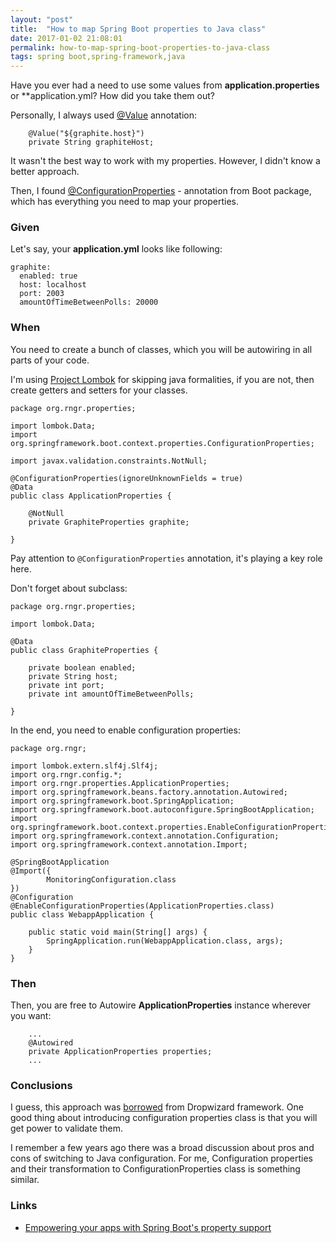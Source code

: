 ```yaml
---
layout: "post"
title:  "How to map Spring Boot properties to Java class"
date: 2017-01-02 21:08:01
permalink: how-to-map-spring-boot-properties-to-java-class
tags: spring boot,spring-framework,java
---
```



Have you ever had a need to use some values from **application.properties** or **application.yml? How did you take them out?

Personally, I always used [@Value](http://docs.spring.io/spring/docs/current/javadoc-api/org/springframework/beans/factory/annotation/Value.html) annotation:

```
    @Value("${graphite.host}")
    private String graphiteHost;
```

It wasn't the best way to work with my properties. However, I didn't know a better approach.

Then, I found [@ConfigurationProperties](http://docs.spring.io/spring-boot/docs/1.1.7.RELEASE/api/org/springframework/boot/context/properties/ConfigurationProperties.html) - annotation from Boot package, which has everything you need to map your properties. 

### <a href="#given" name="given"><i class="fa fa-link anchor" aria-hidden="true"></i></a> Given

Let's say, your **application.yml** looks like following:

```
graphite:
  enabled: true
  host: localhost
  port: 2003
  amountOfTimeBetweenPolls: 20000
```

### <a href="#when" name="when"><i class="fa fa-link anchor" aria-hidden="true"></i></a> When


You need to create a bunch of classes, which you will be autowiring in all parts of your code.

I'm using [Project Lombok](https://projectlombok.org/) for skipping java formalities, if you are not, then create getters and setters for your classes. 

```
package org.rngr.properties;

import lombok.Data;
import org.springframework.boot.context.properties.ConfigurationProperties;

import javax.validation.constraints.NotNull;

@ConfigurationProperties(ignoreUnknownFields = true)
@Data
public class ApplicationProperties {

    @NotNull
    private GraphiteProperties graphite;

}
```

Pay attention to `@ConfigurationProperties` annotation, it's playing a key role here.

Don't forget about subclass:

```
package org.rngr.properties;

import lombok.Data;

@Data
public class GraphiteProperties {

    private boolean enabled;
    private String host;
    private int port;
    private int amountOfTimeBetweenPolls;

}
```

In the end, you need to enable configuration properties:

```
package org.rngr;

import lombok.extern.slf4j.Slf4j;
import org.rngr.config.*;
import org.rngr.properties.ApplicationProperties;
import org.springframework.beans.factory.annotation.Autowired;
import org.springframework.boot.SpringApplication;
import org.springframework.boot.autoconfigure.SpringBootApplication;
import org.springframework.boot.context.properties.EnableConfigurationProperties;
import org.springframework.context.annotation.Configuration;
import org.springframework.context.annotation.Import;

@SpringBootApplication
@Import({
		MonitoringConfiguration.class
})
@Configuration
@EnableConfigurationProperties(ApplicationProperties.class)
public class WebappApplication {

	public static void main(String[] args) {
		SpringApplication.run(WebappApplication.class, args);
	}
}
```

### <a href="#then" name="then"><i class="fa fa-link anchor" aria-hidden="true"></i></a> Then

Then, you are free to Autowire **ApplicationProperties** instance wherever you want:

```
    ...
    @Autowired
    private ApplicationProperties properties;
    ...
```

### <a href="#conclusions" name="conclusions"><i class="fa fa-link anchor" aria-hidden="true"></i></a> Conclusions

I guess, this approach was [borrowed](https://github.com/dropwizard/dropwizard/blob/master/dropwizard-core/src/main/java/io/dropwizard/Configuration.java) from Dropwizard framework. One good thing about introducing configuration properties class is that you will get power to validate them.

I remember a few years ago there was a broad discussion about pros and cons of switching to Java configuration. For me, Configuration properties and their transformation to ConfigurationProperties class is something similar.

### <a href="#links" name="links"><i class="fa fa-link anchor" aria-hidden="true"></i></a> Links

* [Empowering your apps with Spring Boot's property support](https://spring.io/blog/2013/10/30/empowering-your-apps-with-spring-boot-s-property-support)